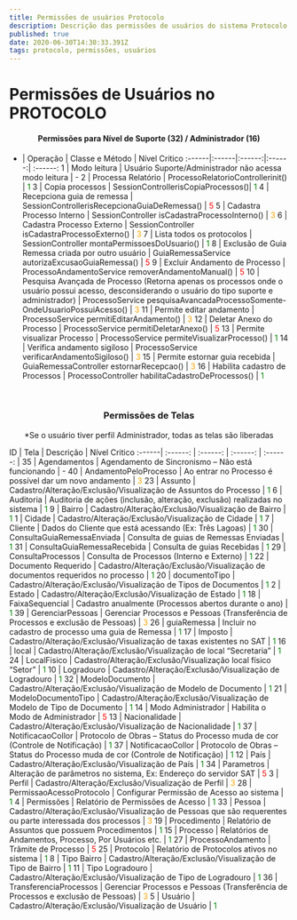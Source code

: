 ```yaml
---
title: Permissões de usuários Protocolo
description: Descrição das permissões de usuários do sistema Protocolo
published: true
date: 2020-06-30T14:30:33.391Z
tags: protocolo, permissões, usuários
---
```


# Permissões de Usuários no PROTOCOLO

#### <center>Permissões para Nível de Suporte (32) / Administrador (16)</center> 

* | Operação | Classe e Método | Nível Critico
:------|:------|:------:|:------:| :------:
1 | Modo leitura | Usuário Suporte/Administrador não acessa modo leitura | -
2 | Processa Relatório | ProcessoRelatorioControllerinit() | <span style="color:green">1</span>
3 | Copia processos | SessionControllerisCopiaProcessos()| <span style="color:green">1</span>
4 | Recepciona guia de remessa | SessionControllerisRecepcionaGuiaDeRemessa() | <span style="color:red">5</span>
5  |  Cadastra Processo Interno  |  SessionController isCadastraProcessoInterno()  |  <span style="color:orange">3</span>
6  |  Cadastra Processo Externo  |  SessionController isCadastraProcessoExterno()  |  <span style="color:orange">3</span>
7  |  Lista todos os protocolos  |  SessionController montaPermissoesDoUsuario()  |  <span style="color:green">1</span>
8  |  Exclusão de Guia Remessa criada por outro usuário  |  GuiaRemessaService autorizaExcusaoGuiaRemessa()  |  <span style="color:red">5</span>
9  |  Excluir Andamento de Processo  |  ProcessoAndamentoService removerAndamentoManual()  |  <span style="color:red">5</span>
10  |  Pesquisa Avançada de Processo (Retorna apenas os processos onde o usuário possui acesso, desconsiderando o usuário do tipo suporte e administrador)  |  ProcessoService pesquisaAvancadaProcessoSomente- OndeUsuarioPossuiAcesso()  |  <span style="color:orange">3</span>
11  |  Permite editar andamento  |  ProcessoService permitiEditarAndamento()  |  <span style="color:orange">3</span>
12  |  Deletar Anexo do Processo  |  ProcessoService permitiDeletarAnexo()  |  <span style="color:red">5</span>
13  |  Permite visualizar Processo  |  ProcessoService permiteVisualizarProcesso()  |  <span style="color:green">1</span>
14  |  Verifica andamento sigiloso  |  ProcessoService verificarAndamentoSigiloso()  |  <span style="color:orange">3</span>
15  |  Permite estornar guia recebida  |  GuiaRemessaController estornarRecepcao()  |  <span style="color:orange">3</span>
16  |  Habilita cadastro de Processos  |  ProcessoController habilitaCadastroDeProcessos()  |  <span style="color:green">1</span>

<br/>

### <center> Permissões de Telas </center> 
<center>*Se o usuário tiver perfil Administrador, todas as telas são liberadas</center>

ID | Tela | Descrição | Nível Critico
:------| :------: | :------: | :------: | :------: |
35  |  Agendamentos  |  Agendamento de Sincronismo – Não está funcionando  |  -
40  |  AndamentoPeloProcesso  |  Ao entrar no Processo é possível dar um novo andamento  |  <span style="color:orange">3</span>
23  |  Assunto  |  Cadastro/Alteração/Exclusão/Visualização de Assuntos do Processo  |  <span style="color:green">1</span>
6  |  Auditoria  |  Auditoria de ações (inclusão, alteração, exclusão) realizadas no sistema  |  <span style="color:green">1</span>
9  |  Bairro  |  Cadastro/Alteração/Exclusão/Visualização de Bairro  |  <span style="color:green">1</span>
1  |  Cidade  |  Cadastro/Alteração/Exclusão/Visualização de Cidade  |  <span style="color:green">1</span>
7  |  Cliente  |  Dados do Cliente que está acessando (Ex: Três Lagoas)  |  <span style="color:green">1</span>
30  |  ConsultaGuiaRemessaEnviada  |  Consulta de guias de Remessas Enviadas  |  <span style="color:green">1</span>
31  |  ConsultaGuiaRemessaRecebida  |  Consulta de guias Recebidas  |  <span style="color:green">1</span>
29  |  ConsultaProcessos  |  Consulta de Processos (Interno e Externo)  |  <span style="color:green">1</span>
22  |  Documento Requerido  |  Cadastro/Alteração/Exclusão/Visualização de documentos requeridos no processo  |  <span style="color:green">1</span>
20  |  documentoTipo  |  Cadastro/Alteração/Exclusão/Visualização de Tipos de Documentos  |  <span style="color:green">1</span>
2  |  Estado  |  Cadastro/Alteração/Exclusão/Visualização de Estado  |  <span style="color:green">1</span>
18  |  FaixaSequencial  |  Cadastro anualmente (Processos abertos durante o ano)  |  <span style="color:green">1</span>
39  |  GerenciarPessoas  |  Gerenciar Processos e Pessoas (Transferência de Processos e exclusão de Pessoas)  |  <span style="color:orange">3</span>
26  |  guiaRemessa  |  Incluir no cadastro de processo uma guia de Remessa  |  <span style="color:green">1</span>
17  |  Imposto  |  Cadastro/Alteração/Exclusão/Visualização de taxas existentes no SAT  |  <span style="color:green">1</span>
16  |  local  |  Cadastro/Alteração/Exclusão/Visualização de local “Secretaria”  |  <span style="color:green">1</span>
24  |  LocalFisico  |  Cadastro/Alteração/Exclusão/Visualização local físico “Setor”  |  <span style="color:green">1</span>
10  |  Logradouro  |  Cadastro/Alteração/Exclusão/Visualização de Logradouro  |  <span style="color:green">1</span>
32  |  ModeloDocumento  |  Cadastro/Alteração/Exclusão/Visualização de Modelo de Documento  |  <span style="color:green">1</span>
21  |  ModeloDocumentoTipo  |  Cadastro/Alteração/Exclusão/Visualização de Modelo de Tipo de Documento  |  <span style="color:green">1</span>
14  |  Modo Administrador  |  Habilita o Modo de Administrador  |  <span style="color:red">5</span>
13  |  Nacionalidade  |  Cadastro/Alteração/Exclusão/Visualização de Nacionalidade  |  <span style="color:green">1</span>
37  |  NotificacaoCollor  |  Protocolo de Obras – Status do Processo muda de cor (Controle de Notificação)  |  <span style="color:green">1</span>
37  |  NotificacaoCollor  |  Protocolo de Obras – Status do Processo muda de cor (Controle de Notificação)  |  <span style="color:green">1</span>
12  |  País  |  Cadastro/Alteração/Exclusão/Visualização de País  |  <span style="color:green">1</span>
34  |  Parametros  |  Alteração de parâmetros no sistema, Ex: Endereço do servidor SAT  |  <span style="color:red">5</span>
3  |  Perfil  |  Cadastro/Alteração/Exclusão/Visualização de Perfil  |  <span style="color:orange">3</span>
28  |  PermissaoAcessoProtocolo  |  Configurar Permissão de Acesso ao sistema  |  <span style="color:green">1</span>
4  |  Permissões  |  Relatório de Permissões de Acesso  |  <span style="color:green">1</span>
33  |  Pessoa  |  Cadastro/Alteração/Exclusão/Visualização de Pessoas que são requerentes ou parte interessada dos processos  |  <span style="color:orange">3</span>
19  |  Procedimento  |  Relatório de Assuntos que possuem Procedimentos  |  <span style="color:green">1</span>
15  |  Processo  |  Relatórios de Andamentos, Processo, Por Usuários etc.  |  <span style="color:green">1</span>
27  |  ProcessoAndamento  |  Trâmite de Processo  |  <span style="color:red">5</span>
25  |  Protocolo  |  Relatório de Protocolos ativos no sistema  |  <span style="color:green">1</span>
8  |  Tipo Bairro  |  Cadastro/Alteração/Exclusão/Visualização de Tipo de Bairro  |  <span style="color:green">1</span>
11  |  Tipo Logradouro  |  Cadastro/Alteração/Exclusão/Visualização de Tipo de Logradouro  |  <span style="color:green">1</span>
36  |  TransferenciaProcessos  |  Gerenciar Processos e Pessoas (Transferência de Processos e exclusão de Pessoas)  |  <span style="color:orange">3</span>
5  |  Usuário  |  Cadastro/Alteração/Exclusão/Visualização de Usuário  |  <span style="color:green">1</span>